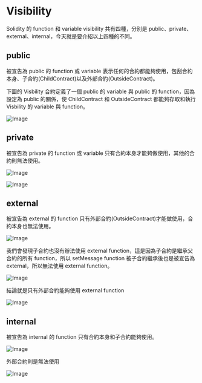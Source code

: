 # Visibility

Solidity 的 function 和 variable visibility 共有四種，分別是 public、private、external、internal，今天就是要介紹以上四種的不同。

## public

被宣告為 public 的 function 或 variable 表示任何的合約都能夠使用，包刮合約本身、子合約(ChildContract)以及外部合約(OutsideContract)。

下圖的 Visbility 合約定義了一個 public 的 variable 與 public 的 function，因為設定為 public 的關係，使 ChildContract 和 OutsideContract 都能夠存取和執行 Visbility 的 variable 與 function。

![Image](https://i.imgur.com/1riWeaa.png)

## private

被宣告為 private 的 function 或 variable 只有合約本身才能夠做使用，其他的合約則無法使用。

![Image](https://i.imgur.com/A026HvD.png)

![Image](https://i.imgur.com/ySRHMVg.png)

## external

被宣告為 external 的 function 只有外部合約(OutsideContract)才能做使用，合約本身也無法使用。

![Image](https://i.imgur.com/J3IDn6T.png)

我們會發現子合約也沒有辦法使用 external function，這是因為子合約是繼承父合約的所有 function，所以 setMessage function 被子合約繼承後也是被宣告為 external，所以無法使用 external function。

![Image](https://i.imgur.com/1Y0EgUg.png)

結論就是只有外部合約能夠使用 external function

![Image](https://i.imgur.com/Xg32hnt.png)

## internal

被宣告為 internal 的 function 只有合約本身和子合約能夠使用。

![Image](https://i.imgur.com/rA1bAAD.png)

外部合約則是無法使用

![Image](https://i.imgur.com/GsRVo97.png)
